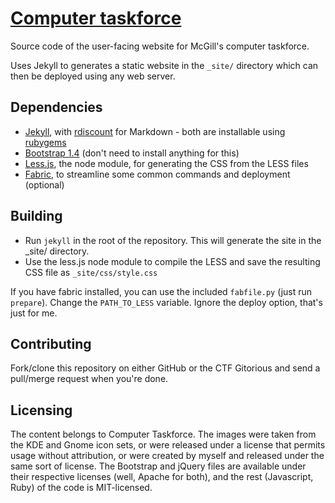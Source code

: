 [Computer taskforce](http://taskforce.sus.mcgill.ca)
====================================================

Source code of the user-facing website for McGill's computer taskforce.

Uses Jekyll to generates a static website in the `_site/` directory which can then be deployed using any web server.

Dependencies
------------

* [Jekyll](https://github.com/mojombo/jekyll), with [rdiscount](https://github.com/rtomayko/rdiscount) for Markdown - both are installable using [rubygems](http://rubygems.org/)
* [Bootstrap 1.4](http://twitter.github.com/bootstrap/) (don't need to install anything for this)
* [Less.js](http://lesscss.org/), the node module, for generating the CSS from the LESS files
* [Fabric](http://fabfile.org/), to streamline some common commands and deployment (optional)

Building
--------

* Run `jekyll` in the root of the repository. This will generate the site in the _site/ directory.
* Use the less.js node module to compile the LESS and save the resulting CSS file as `_site/css/style.css`

If you have fabric installed, you can use the included `fabfile.py` (just run `prepare`). Change the `PATH_TO_LESS` variable. Ignore the deploy option, that's just for me.

Contributing
------------

Fork/clone this repository on either GitHub or the CTF Gitorious and send a pull/merge request when you're done.

Licensing
---------

The content belongs to Computer Taskforce. The images were taken from the KDE and Gnome icon sets, or were released under a license that permits usage without attribution, or were created by myself and released under the same sort of license. The Bootstrap and jQuery files are available under their respective licenses (well, Apache for both), and the rest (Javascript, Ruby) of the code is MIT-licensed.

